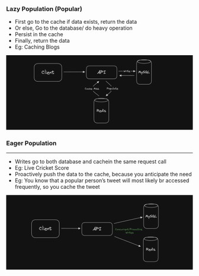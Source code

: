 ### Lazy Population (Popular)

- First go to the cache if data exists, return the data
- Or else, Go to the database/ do heavy operation
- Persist in the cache
- Finally, return the data
- Eg: Caching Blogs

![Demonstration of Lazy Population](../../Images/Caching/lazy-population.png)

### Eager Population

---

- Writes go to both database and cachein the same request call
- Eg: Live Cricket Score
- Proactively push the data to the cache, because you anticipate the need
- Eg: You know that a popular person’s tweet will most likely br accessed frequently, so you cache the tweet

![Demonstration of Eager Population](../../Images/Caching/eager-population.png)
